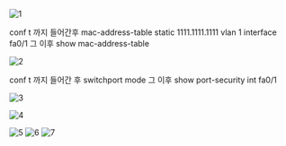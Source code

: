 ![1](https://user-images.githubusercontent.com/79081800/115387345-81c33900-a215-11eb-9e56-f84e7d6ab742.png)

conf t 까지 들어간후 
mac-address-table static 1111.1111.1111 vlan 1 interface fa0/1
그 이후
show mac-address-table


![2](https://user-images.githubusercontent.com/79081800/115387381-90115500-a215-11eb-8d41-a1fac4e74dcd.png)

conf t 까지 들어간 후
switchport mode
그 이후
show port-security int fa0/1


![3](https://user-images.githubusercontent.com/79081800/115387402-969fcc80-a215-11eb-95d4-90824ef755ad.png)



![4](https://user-images.githubusercontent.com/79081800/115387417-9b648080-a215-11eb-9c5d-169ff4faa542.png)


![5](https://user-images.githubusercontent.com/79081800/115496865-86373280-a2a5-11eb-8e62-1d494939b502.png)
![6](https://user-images.githubusercontent.com/79081800/115496867-87685f80-a2a5-11eb-8f0e-ec3b4eb390f0.png)
![7](https://user-images.githubusercontent.com/79081800/115496870-8800f600-a2a5-11eb-9177-ac95b23846ac.png)
